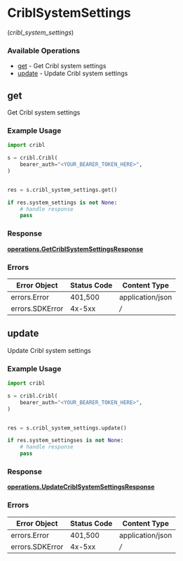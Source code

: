 # CriblSystemSettings
(*cribl_system_settings*)

### Available Operations

* [get](#get) - Get Cribl system settings
* [update](#update) - Update Cribl system settings

## get

Get Cribl system settings

### Example Usage

```python
import cribl

s = cribl.Cribl(
    bearer_auth="<YOUR_BEARER_TOKEN_HERE>",
)


res = s.cribl_system_settings.get()

if res.system_settings is not None:
    # handle response
    pass

```


### Response

**[operations.GetCriblSystemSettingsResponse](../../models/operations/getcriblsystemsettingsresponse.md)**
### Errors

| Error Object     | Status Code      | Content Type     |
| ---------------- | ---------------- | ---------------- |
| errors.Error     | 401,500          | application/json |
| errors.SDKError  | 4x-5xx           | */*              |

## update

Update Cribl system settings

### Example Usage

```python
import cribl

s = cribl.Cribl(
    bearer_auth="<YOUR_BEARER_TOKEN_HERE>",
)


res = s.cribl_system_settings.update()

if res.system_settingses is not None:
    # handle response
    pass

```


### Response

**[operations.UpdateCriblSystemSettingsResponse](../../models/operations/updatecriblsystemsettingsresponse.md)**
### Errors

| Error Object     | Status Code      | Content Type     |
| ---------------- | ---------------- | ---------------- |
| errors.Error     | 401,500          | application/json |
| errors.SDKError  | 4x-5xx           | */*              |
